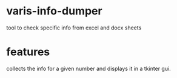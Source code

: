 # varis-info-dumper
tool to check specific info from excel and docx sheets

# features
collects the info for a given number and displays it in a tkinter gui.

